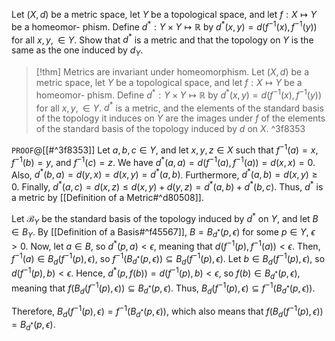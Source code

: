 Let $(X, d)$ be a metric space, let $Y$ be a topological space, and let $f : X \mapsto Y$ be a homeomor-
phism. Define $d^{*} : Y \times Y \mapsto \mathbb{R}$ by $d^{*}(x, y) = d(f^{-1}(x), f^{-1}(y))$ for all $x, y, \in Y$. Show that $d^{*}$ is a metric and that the topology on $Y$ is the same as the one induced by $d_{Y}$.

>[!thm] Metrics are invariant under homeomorphism.
>Let $(X, d)$ be a metric space, let $Y$ be a topological space, and let $f : X \mapsto Y$ be a homeomor-
phism. Define $d^{*} : Y \times Y \mapsto \mathbb{R}$ by $d^{*}(x, y) = d(f^{-1}(x), f^{-1}(y))$ for all $x, y, \in Y$. $d^*$ is a metric, and the elements of the standard basis of the topology it induces on $Y$ are the images under $f$ of the elements of the standard basis of the topology induced by $d$ on $X$. ^3f8353

`PROOF`@[[#^3f8353]]
Let $a,b,c \in Y$, and let $x,y,z \in X$ such that $f^{-1}(a) = x$, $f^{-1}(b) = y$, and $f^{-1}(c) = z$. We have $d^*(a,a) = d(f^{-1}(a), f^{-1}(a)) = d(x,x)= 0$. Also, $d^*(b,a) = d(y,x) = d(x,y) = d^*(a,b)$. Furthermore, $d^*(a,b)=d(x,y)\geq 0$. Finally, $d^*(a,c) = d(x,z) \leq d(x,y) + d(y,z) = d^*(a,b) + d^*(b,c)$. Thus, $d^*$ is a metric by [[Definition of a Metric#^d80508]].

Let $\mathcal{B}_{Y}$ be the standard basis of the topology induced by $d^*$ on $Y$, and let ${} B \in B_{Y} {}$. By [[Definition of a Basis#^f45567]], ${} B = B_{d^*}(p,\epsilon) {}$ for some $p \in Y$, $\epsilon>0$. Now, let $a \in B$, so ${} d^*(p,a) < \epsilon {}$, meaning that $d(f^{-1}(p),f^{-1}(a)) < \epsilon$. Then, $f^{-1}(a) \in B_{d}(f^{-1}(p),\epsilon)$, so $f^{-1}(B_{d^*}(p,\epsilon)) \subseteq B_{d}(f^{-1}(p), \epsilon)$. Let $b \in B_{d}(f^{-1}(p),\epsilon)$, so $d(f^{-1}(p),b) < \epsilon$. Hence, $d^*(p,f(b)) = d(f^{-1}(p), b) < \epsilon$, so $f(b) \in B_{d^*}(p,\epsilon)$, meaning that $f(B_{d}(f^{-1}(p),\epsilon)) \subseteq B_{d^*}(p,\epsilon)$. Thus, $B_{d}(f^{-1}(p),\epsilon) \subseteq f^{-1}(B_{d^*}(p,\epsilon))$.

Therefore, $B_{d}(f^{-1}(p),\epsilon) = f^{-1}(B_{d^*}(p,\epsilon))$, which also means that $f(B_{d}(f^{-1}(p),\epsilon)) = B_{d^*}(p,\epsilon)$.